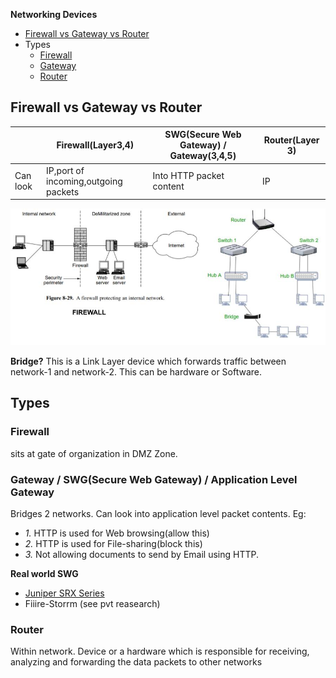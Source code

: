 **Networking Devices**
- [Firewall vs Gateway vs Router](#comp)
- Types
  - [Firewall](#fw)
  - [Gateway](#gw)
  - [Router](#rtr)


<a name=comp></a>
## Firewall vs Gateway vs Router

||Firewall(Layer3,4)|SWG(Secure Web Gateway) / Gateway(3,4,5)|Router(Layer 3)|
|---|---|---|---|
|Can look|IP,port of incoming,outgoing packets|Into HTTP packet content|IP|

<img src=Firewall_Gateway_Router.jpg width=800 />

**Bridge?** This is a Link Layer device which forwards traffic between network-1 and network-2. This can be hardware or Software.

## Types
<a name=fw></a>
### Firewall
sits at gate of organization in DMZ Zone.

<a name=gw></a>
### Gateway / SWG(Secure Web Gateway) / Application Level Gateway
Bridges 2 networks. Can look into application level packet contents. Eg:
  - *1.* HTTP is used for Web browsing(allow this)
  - *2.* HTTP is used for File-sharing(block this)
  - *3.* Not allowing documents to send by Email using HTTP.

**Real world SWG**
- [Juniper SRX Series](Gateway/Juniper_SRX)
- Fiiire-Storrm (see pvt reasearch)

<a name=rtr></a>
### Router
Within network. Device or a hardware which is responsible for receiving, analyzing and forwarding the data packets to other networks
